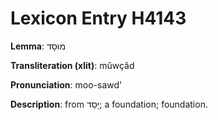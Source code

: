 # Lexicon Entry H4143

**Lemma**: מוּסָד

**Transliteration (xlit)**: mûwçâd

**Pronunciation**: moo-sawd'

**Description**:
from יָסַד; a foundation; foundation.
